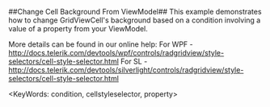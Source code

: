 ##Change Cell Background From ViewModel##
This example demonstrates how to change GridViewCell's background based on a condition involving a value of a property from your ViewModel.

More details can be found in our online help:
For WPF - http://docs.telerik.com/devtools/wpf/controls/radgridview/style-selectors/cell-style-selector.html
For SL - http://docs.telerik.com/devtools/silverlight/controls/radgridview/style-selectors/cell-style-selector.html

<KeyWords: condition, cellstyleselector, property>